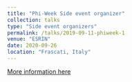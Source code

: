 ```yaml
---
title: "Phi-Week Side event organizer"
collection: talks
type: "Side event organizers"
permalink: /talks/2019-09-11-phiweek-1
venue: "ESRIN"
date: 2020-09-26
location: "Frascati, Italy"
---
```


[More information here](https://phiweek.esa.int/history)


